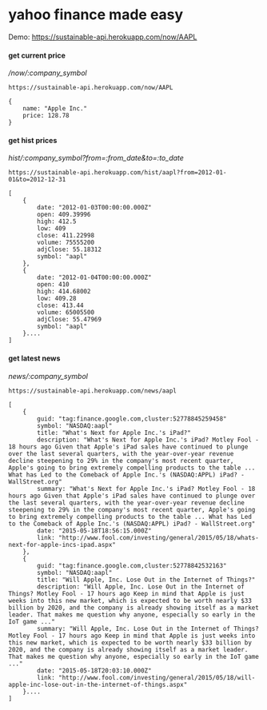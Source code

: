 # yahoo finance made easy

Demo: https://sustainable-api.herokuapp.com/now/AAPL

#### get current price

*/now/:company_symbol*

	https://sustainable-api.herokuapp.com/now/AAPL
	
	{
	    name: "Apple Inc."
	    price: 128.78
	}


#### get hist prices

*hist/:company_symbol?from=:from_date&to=:to_date*

	https://sustainable-api.herokuapp.com/hist/aapl?from=2012-01-01&to=2012-12-31

	[
		{
			date: "2012-01-03T00:00:00.000Z"
			open: 409.39996
			high: 412.5
			low: 409
			close: 411.22998
			volume: 75555200
			adjClose: 55.18312
			symbol: "aapl"
		},
		{
			date: "2012-01-04T00:00:00.000Z"
			open: 410
			high: 414.68002
			low: 409.28
			close: 413.44
			volume: 65005500
			adjClose: 55.47969
			symbol: "aapl"
		}....
	]

#### get latest news

*news/:company_symbol*

	https://sustainable-api.herokuapp.com/news/aapl

	[
		{
			guid: "tag:finance.google.com,cluster:52778845259458"
			symbol: "NASDAQ:aapl"
			title: "What's Next for Apple Inc.'s iPad?"
			description: "What's Next for Apple Inc.'s iPad? Motley Fool - 18 hours ago Given that Apple's iPad sales have continued to plunge over the last several quarters, with the year-over-year revenue decline steepening to 29% in the company's most recent quarter, Apple's going to bring extremely compelling products to the table ... What has Led to the Comeback of Apple Inc.'s (NASDAQ:APPL) iPad? - WallStreet.org"
			summary: "What's Next for Apple Inc.'s iPad? Motley Fool - 18 hours ago Given that Apple's iPad sales have continued to plunge over the last several quarters, with the year-over-year revenue decline steepening to 29% in the company's most recent quarter, Apple's going to bring extremely compelling products to the table ... What has Led to the Comeback of Apple Inc.'s (NASDAQ:APPL) iPad? - WallStreet.org"
			date: "2015-05-18T18:56:15.000Z"
			link: "http://www.fool.com/investing/general/2015/05/18/whats-next-for-apple-incs-ipad.aspx"
		},
		{
			guid: "tag:finance.google.com,cluster:52778842532163"
			symbol: "NASDAQ:aapl"
			title: "Will Apple, Inc. Lose Out in the Internet of Things?"
			description: "Will Apple, Inc. Lose Out in the Internet of Things? Motley Fool - 17 hours ago Keep in mind that Apple is just weeks into this new market, which is expected to be worth nearly $33 billion by 2020, and the company is already showing itself as a market leader. That makes me question why anyone, especially so early in the IoT game ..."
			summary: "Will Apple, Inc. Lose Out in the Internet of Things? Motley Fool - 17 hours ago Keep in mind that Apple is just weeks into this new market, which is expected to be worth nearly $33 billion by 2020, and the company is already showing itself as a market leader. That makes me question why anyone, especially so early in the IoT game ..."
			date: "2015-05-18T20:03:10.000Z"
			link: "http://www.fool.com/investing/general/2015/05/18/will-apple-inc-lose-out-in-the-internet-of-things.aspx"
		}....
	]
